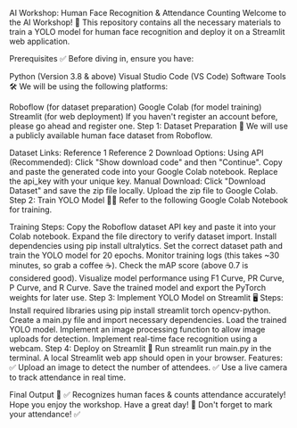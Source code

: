 AI Workshop: Human Face Recognition & Attendance Counting
Welcome to the AI Workshop! 🎉 This repository contains all the necessary materials to train a YOLO model for human face recognition and deploy it on a Streamlit web application.

Prerequisites ✅
Before diving in, ensure you have:

Python (Version 3.8 & above)
Visual Studio Code (VS Code)
Software Tools 🛠️
We will be using the following platforms:

Roboflow (for dataset preparation)
Google Colab (for model training)
Streamlit (for web deployment)
If you haven't register an account before, please go ahead and register one.
Step 1: Dataset Preparation 📂
We will use a publicly available human face dataset from Roboflow.

Dataset Links:
Reference 1
Reference 2
Download Options:
Using API (Recommended):
Click "Show download code" and then "Continue".
Copy and paste the generated code into your Google Colab notebook.
Replace the api_key with your unique key.
Manual Download:
Click "Download Dataset" and save the zip file locally.
Upload the zip file to Google Colab.
Step 2: Train YOLO Model 🏋️‍♂️
Refer to the following Google Colab Notebook for training.

Training Steps:
Copy the Roboflow dataset API key and paste it into your Colab notebook.
Expand the file directory to verify dataset import.
Install dependencies using pip install ultralytics.
Set the correct dataset path and train the YOLO model for 20 epochs.
Monitor training logs (this takes ~30 minutes, so grab a coffee ☕).
Check the mAP score (above 0.7 is considered good).
Visualize model performance using F1 Curve, PR Curve, P Curve, and R Curve.
Save the trained model and export the PyTorch weights for later use.
Step 3: Implement YOLO Model on Streamlit 🖥️
Steps:
Install required libraries using pip install streamlit torch opencv-python.
Create a main.py file and import necessary dependencies.
Load the trained YOLO model.
Implement an image processing function to allow image uploads for detection.
Implement real-time face recognition using a webcam.
Step 4: Deploy on Streamlit 🚀
Run streamlit run main.py in the terminal.
A local Streamlit web app should open in your browser.
Features:
✅ Upload an image to detect the number of attendees. ✅ Use a live camera to track attendance in real time.

Final Output 🎯
✅ Recognizes human faces & counts attendance accurately!
Hope you enjoy the workshop. Have a great day! 🎉
Don't forget to mark your attendance! ✅
